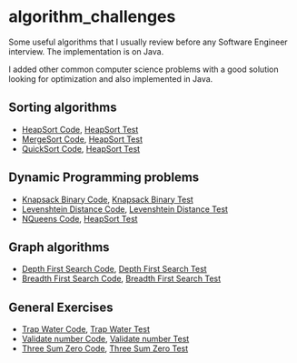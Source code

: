 # algorithm_challenges
Some useful algorithms that I usually review before any Software Engineer interview.
The implementation is on Java. 

I added other common computer science problems with a good solution looking for optimization and also implemented in Java.

## Sorting algorithms
* [HeapSort Code](src/main/java/algorithm/sorting/HeapSort.java), [HeapSort Test](src/test/java/algorithm/sorting/HeapSortTest.java)
* [MergeSort Code](src/main/java/algorithm/sorting/MergeSort.java), [HeapSort Test](src/test/java/algorithm/sorting/MergeSortTest.java)
* [QuickSort Code](src/main/java/algorithm/sorting/QuickSort.java), [HeapSort Test](src/test/java/algorithm/sorting/QuickSortTest.java)

## Dynamic Programming problems
* [Knapsack Binary Code](src/main/java/algorithm/dynamicProgramming/KnapsackBinary.java), [Knapsack Binary Test](src/test/java/algorithm/dynamicProgramming/KnapsackBinaryTest.java)
* [Levenshtein Distance Code](src/main/java/algorithm/dynamicProgramming/LevenshteinDistance.java), [Levenshtein Distance Test](src/test/java/algorithm/dynamicProgramming/LevenshteinDistanceTest.java)
* [NQueens Code](src/main/java/algorithm/dynamicProgramming/NQueens.java), [HeapSort Test](src/test/java/algorithm/dynamicProgramming/NQueensTest.java)

## Graph algorithms
* [Depth First Search Code](src/main/java/algorithm/graph/DFSAlgorithm.java), [Depth First Search Test](src/test/java/algorithm/graph/DFSAlgorithmTest.java)
* [Breadth First Search Code](src/main/java/algorithm/graph/BFSAlgorithm.java), [Breadth First Search Test](src/test/java/algorithm/graph/BFSAlgorithmTest.java)

## General Exercises
* [Trap Water Code](src/main/java/algorithm/exercises/TrapWater.java), [Trap Water Test](src/test/java/algorithm/exercises/TrapWaterTest.java)
* [Validate number Code](src/main/java/algorithm/exercises/ValidateNumber.java), [Validate number Test](src/test/java/algorithm/exercises/ValidateNumberTest.java)
* [Three Sum Zero Code](src/main/java/algorithm/exercises/ThreeSumZero.java), [Three Sum Zero Test](src/test/java/algorithm/exercises/ThreeSumZeroTest.java)


